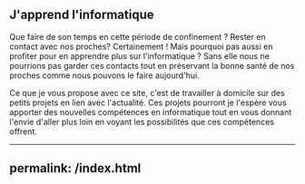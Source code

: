 ## J'apprend l'informatique

Que faire de son temps en cette période de confinement ? Rester en contact avec nos proches? Certainement ! Mais pourquoi pas aussi en profiter pour en apprendre plus sur l'informatique ? Sans elle nous ne pourrions pas garder ces contacts tout en préservant la bonne santé de nos proches comme nous pouvons le faire aujourd'hui.

Ce que je vous propose avec ce site, c'est de travailler à domicile sur des petits projets en lien avec l'actualité. Ces projets pourront je l'espère vous apporter des nouvelles compétences en informatique tout en vous donnant l'envie d'aller plus loin en voyant les possibilités que ces compétences offrent.

---
permalink: /index.html
---